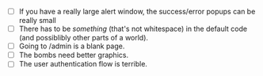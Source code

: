 - [ ] If you have a really large alert window, the success/error popups can be really small
- [ ] There has to be *something* (that's not whitespace) in the default code (and possiblibly other parts of a world).
- [ ] Going to /admin is a blank page.
- [ ] The bombs need better graphics.
- [ ] The user authentication flow is terrible.
